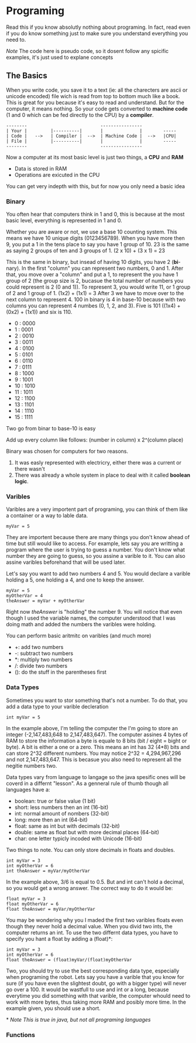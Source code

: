 # Programing

Read this if you know absolutly nothing about programing. In fact, read even if you do know something just to make sure you understand everything you need to.

*Note* The code here is pseudo code, so it dosent follow any spicific examples, it's just used to explane concepts

## The Basics

When you write code, you save it to a text (ie: all the charecters are ascii or unicode encoded) file wich is read from top to bottom much like a book. This is great for you because it's easy to read and understand. But for the computer, it means nothing. So your code gets converted to **machine code** (1 and 0 which can be fed directly to the CPU) by a **compiler**.
```
--------                            ----------------
| Your |         |----------|       |              |        -----
| Code |   -->   | Compiler |  -->  | Machine Code |  -->   |CPU|
| File |         |----------|       |              |        -----
--------                            ----------------
```
Now a computer at its most basic level is just two things, a **CPU** and **RAM** 
* Data is stored in RAM
* Operations are exicuted in the CPU

You can get very indepth with this, but for now you only need a basic idea

### Binary

You often hear that computers think in 1 and 0, this is because at the most basic level, everything is represented in 1 and 0.

Whether you are aware or not, we use a base 10 counting system. This means we have 10 unique digits (0123456789). When you have more then 9, you put a 1 in the tens place to say you have 1 group of 10. 23 is the same as saying 2 groups of ten and 3 groups of 1. 
(2 x 10) + (3 x 1) = 23

This is the same in binary, but insead of having 10 digits, you have 2 (**bi**-nary). In the first "column" you can represent two numbers, 0 and 1. After that, you move over a "column" and put a 1, to represent the you have 1 group of 2 (the group size is 2, bucasue the total number of numbers you could represent is 2 (0 and 1)). To represent 3, you would write 11, or 1 group of 2 and 1 group of 1.
(1x2) + (1x1) = 3
After 3 we have to move over to the next column to represent 4. 100 in binary is 4 in base-10 because with two columns you can represent  4 numbes (0, 1, 2, and 3). Five is 101 ((1x4) + (0x2) + (1x1)) and six is 110.

* 0 : 0000
* 1 : 0001
* 2 : 0010
* 3 : 0011
* 4 : 0100
* 5 : 0101
* 6 : 0110
* 7 : 0111
* 8 : 1000
* 9 : 1001
* 10 : 1010
* 11 : 1011
* 12 : 1100
* 13 : 1101
* 14 : 1110
* 15 : 1111

Two go from binar to base-10 is easy

Add up every column like follows:
(number in column) x 2^(column place)

Binary was chosen for computers for two reasons.
1. It was easly represented with electricry, either there was a current or there wasn't
2. There was already a whole system in place to deal with it called **boolean logic**.

### Varibles

Varibles are a very importent part of programing, you can think of them like a container or a way to lable data. 
```
myVar = 5
```
They are importent because there are many things you don't know ahead of time but still would like to access. For example, lets say you are writting a program where the user is trying to guess a number. You don't know what number they are going to guess, so you assine a varible to it. You can also assine varibles beforehand that will be used later. 

Let's say you want to add two numbers 4 and 5. You would declare a varible holding a 5, one holding a 4, and one to keep the answer.

```
myVar = 5
myOtherVar = 4
theAnswer = myVar + myOtherVar
```

Right now *theAnswer* is "holding" the number 9. You will notice that even though I used the variable names, the computer understood that I was doing math and added the numbers the varibles were holding.

You can perform basic aritmitc on varibles (and much more)

* +: add two numbers
* -: subtract two numbers
* \*: multiply two numbers
* /: divide two numbers
* (): do the stuff in the parentheses first

### Data Types

Sometimes you want to stor something that's not a number. To do that, you add a data type to your varible decleration
```
int myVar = 5
```
In the example above, I'm telling the computer the I'm going to store an integer (-2,147,483,648 to 2,147,483,647). The computer assines 4 bytes of RAM to store the information a byte is equale to 8 bits (bit / eight = bight or byte). A bit is either a one or a zero. 
This means an int has 32 (4*8) bits and can store 2^32 different numbers. You may notice 2^32 = 4,294,967,296 and not 2,147,483,647. This is becasue you also need to represent all the negitie numbers two.



Data types vary from language to langage so the java spesific ones will be coverd in a differnt "lesson". As a genneral rule of thumb though all languages have a:

* boolean: true or false value (1 bit)
* short: less numbers then an int (16-bit)
* int: normal amount of nombers (32-bit)
* long: more then an int (64-bit)
* float: same as int but with decimals (32-bit)
* double: same as float but with more decimal places (64-bit)
* char: one letter typicly incoded with Unicode (16-bit) 

Two things to note. You can only store decimals in floats and doubles.

```
int myVar = 3
int myOtherVar = 6
int theAnswer = myVar/myOtherVar
```
In the example above, 3/6 is equal to 0.5. But and int can't hold a decimal, so you would get a wrong answer.
The correct way to do it would be:
```
float myVar = 3
float myOtherVar = 6
float theAnswer = myVar/myOtherVar
```
You may be wondering why you I maded the first two varibles floats even though they never hold a decimal value. When you divid two ints, the computer returns an int. To use the two differnt data types, you have to specify you hant a float by adding a (float)\*:
```
int myVar = 3
int myOtherVar = 6
float theAnswer = (float)myVar/(float)myOtherVar
```

Two, you should try to use the best corresponding data type, especially when programing the robot. Lets say you have a varible that you know for sure (if you have even the slightest doubt, go with a bigger type) will never go over a 100. It would be wastfull to use and int or a long, because everytime you did something with that varible, the computer whould need to work with more bytes, thus taking more RAM and posibly more time. In the example given, you should use a short.

\* *Note This is true in java, but not all programing languages*

### Functions

